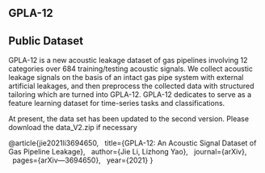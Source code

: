 ## GPLA-12
Public Dataset
-------
GPLA-12 is a new acoustic leakage dataset of gas pipelines involving 12 categories over 684 training/testing acoustic signals. We collect acoustic leakage signals on the basis of an intact gas pipe system with external artificial leakages, and then preprocess the collected data with structured tailoring which are turned into GPLA-12. GPLA-12 dedicates to serve as a feature learning dataset for time-series tasks and classifications.

At present, the data set has been updated to the second version. Please download the data_V2.zip if necessary

@article{jie2021li3694650,
  title={GPLA-12: An Acoustic Signal Dataset of Gas Pipeline Leakage},
  author={Jie Li, Lizhong Yao},
  journal={arXiv},
  pages={arXiv—3694650},
  year={2021}
}
